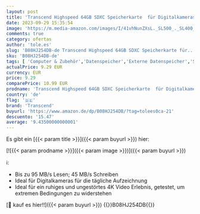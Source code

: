 ```yaml
---
layout: post
title: 'Transcend Highspeed 64GB SDXC Speicherkarte  für Digitalkameras; Bilder & Videos; Autoradio  Class 10  UHS-I U1  Video Speed Class V10 für 4K Ultra HD TS64GSDC300S-E  umweltfreundliche Verpackung '
date: 2023-09-29 15:35:54
image: 'https://m.media-amazon.com/images/I/41vhNunZXsL._SL500_._SL400_.jpg'
comments: true
category: ofertas
author: 'tole.es'
slug: 'B08HJ254DB-de Transcend Highspeed 64GB SDXC Speicherkarte für...'
sku: 'B08HJ254DB-de'
tags: [ 'Computer & Zubehör','Datenspeicher','Externe Datenspeicher','SecureDigital-Cards','Speicherkarten','transcend','🇩🇪', ]
actualPrice: 9.29 EUR
currency: EUR
price: 9.29
comparePrice: 10.99 EUR
prodname: 'Transcend Highspeed 64GB SDXC Speicherkarte  für Digitalkameras; Bilder & Videos; Autoradio  Class 10  UHS-I U1  Video Speed Class V10 für 4K Ultra HD TS64GSDC300S-E  umweltfreundliche Verpackung '
country: 'de'
flag: '🇩🇪'
brand: 'Transcend'
buyurl: 'https://www.amazon.de/dp/B08HJ254DB/?tag=tolees0ca-21'
descuento: '15.47'
average: '9.43500000000001'
---
```


Es gibt ein [{{< param title >}}]({{< param buyurl >}}) hier:

[![{{< param prodname >}}]({{< param image >}})]({{< param buyurl >}})

ℹ️:

- Bis zu 95 MB/s Lesen; 45 MB/s Schreiben
- Ideal für Digitalkameras für die tägliche Aufzeichnung
- Ideal für ein ruhiges und ungestörtes 4K Video Erlebnis, getestet, um extremen Bedingungen zu widerstehen

[🛒 kauf es hier!!]({{< param buyurl >}})
{{<world>}}B08HJ254DB{{</world>}}
